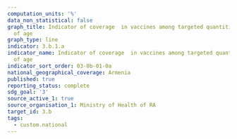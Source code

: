 ```yaml
---
computation_units: '%'
data_non_statistical: false
graph_title: Indicator of coverage  in vaccines among targeted quantities, 1 year
  of age
graph_type: line
indicator: 3.b.1.a
indicator_name: Indicator of coverage  in vaccines among targeted quantities, 1 year
  of age
indicator_sort_order: 03-0b-01-0a
national_geographical_coverage: Armenia
published: true
reporting_status: complete
sdg_goal: '3'
source_active_1: true
source_organisation_1: Ministry of Health of RA
target_id: 3.b
tags:
  - custom.national
---
```

